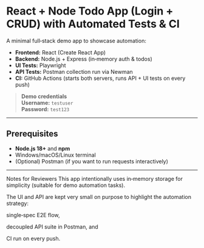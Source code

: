 # React + Node Todo App (Login + CRUD) with Automated Tests & CI

A minimal full‑stack demo app to showcase automation:

- **Frontend:** React (Create React App)
- **Backend:** Node.js + Express (in‑memory auth & todos)
- **UI Tests:** Playwright
- **API Tests:** Postman collection run via Newman
- **CI:** GitHub Actions (starts both servers, runs API + UI tests on every push)

> **Demo credentials**  
> **Username:** `testuser`  
> **Password:** `test123`

---

## Prerequisites

- **Node.js 18+** and **npm**
- Windows/macOS/Linux terminal
- (Optional) Postman (if you want to run requests interactively)

---

Notes for Reviewers
This app intentionally uses in‑memory storage for simplicity (suitable for demo automation tasks).

The UI and API are kept very small on purpose to highlight the automation strategy:

single‑spec E2E flow,

decoupled API suite in Postman, and

CI run on every push.